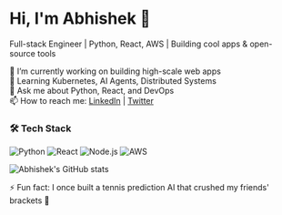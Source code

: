 # Hi, I'm Abhishek 👋
Full-stack Engineer | Python, React, AWS | Building cool apps & open-source tools

🔭 I’m currently working on building high-scale web apps  
🌱 Learning Kubernetes, AI Agents, Distributed Systems  
💬 Ask me about Python, React, and DevOps  
📫 How to reach me: [LinkedIn](https://www.linkedin.com/in/abhishek-mahalunge/) | [Twitter](your-twitter)

### 🛠 Tech Stack
![Python](https://img.shields.io/badge/-Python-333333?style=flat&logo=python)
![React](https://img.shields.io/badge/-React-333333?style=flat&logo=react)
![Node.js](https://img.shields.io/badge/-Node.js-333333?style=flat&logo=node.js)
![AWS](https://img.shields.io/badge/-AWS-333333?style=flat&logo=amazon-aws)

![Abhishek's GitHub stats](https://github-readme-stats.vercel.app/api?username=ABHISHEKMAHALUNGE&show_icons=true&theme=radical)

⚡ Fun fact: I once built a tennis prediction AI that crushed my friends' brackets 🏓

